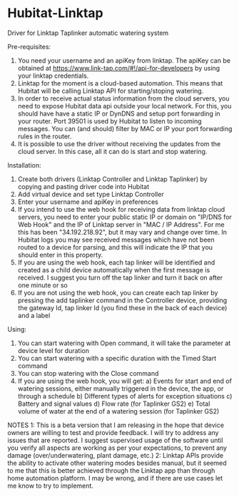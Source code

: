 # Hubitat-Linktap
Driver for Linktap Taplinker automatic watering system

Pre-requisites:
1. You need your username and an apiKey from linktap. The apiKey can be obtained at https://www.link-tap.com/#!/api-for-developers by using your linktap credentials.
2. Linktap for the moment is a cloud-based automation. This means that Hubitat will be calling Linktap API for starting/stoping watering.
3. In order to receive actual status information from the cloud servers, you need to expose Hubitat data api outside your local network. For this, you should have have a static IP or DynDNS and setup port forwarding in your router. Port 39501 is used by Hubitat to listen to incoming messages. You can (and should) filter by MAC or IP your port forwarding rules in the router.
4. It is possible to use the driver without receiving the updates from the cloud server. In this case, all it can do is start and stop watering.

Installation:
1. Create both drivers (Linktap Controller and Linktap Taplinker) by copying and pasting driver code into Hubitat
2. Add virtual device and set type Linktap Controller
3. Enter your username and apiKey in preferences
4. If you intend to use the web hook for receiving data from linktap cloud servers, you need to enter your public static IP or domain on "IP/DNS for Web Hook" and the IP of Linktap server in "MAC / IP Address". For me this has been "34.192.218.92", but it may vary and change over time. In Hubitat logs you may see received messages which have not been routed to a device for parsing, and this will indicate the IP that you should enter in this property.
5. If you are using the web hook, each tap linker will be identified and created as a child device automatically when the first message is received. I suggest you turn off the tap linker and turn it back on after one minute or so
6. If you are not using the web hook, you can create each tap linker by pressing the add taplinker command in the Controller device, providing the gateway Id, tap linker Id (you find these in the back of each device) and a label 

Using:
1. You can start watering with Open command, it will take the parameter at device level for duration
2. You can start watering with a specific duration with the Timed Start command
3. You can stop watering with the Close command
4. If you are using the web hook, you will get:
a) Events for start and end of watering sessions, either manually triggered in the device, the app, or through a schedule
b) Different types of alerts for exception situations
c) Battery and signal values
d) Flow rate (for Taplinker GS2)
e) Total volume of water at the end of a watering session (for Taplinker GS2)

NOTES
1: This is a beta version that I am releasing in the hope that device owners are willing to test and provide feedback. I will try to address any issues that are reported. I suggest supervised usage of the software until you verify all aspects are working as per your expectations, to prevent any damage (over/underwatering, plant damage, etc.)
2: Linktap APIs provide the ability to activate other watering modes besides manual, but it seemed to me that this is better achieved through the Linktap app than through home automation platform. I may be wrong, and if there are use cases let me know to try to implement.
